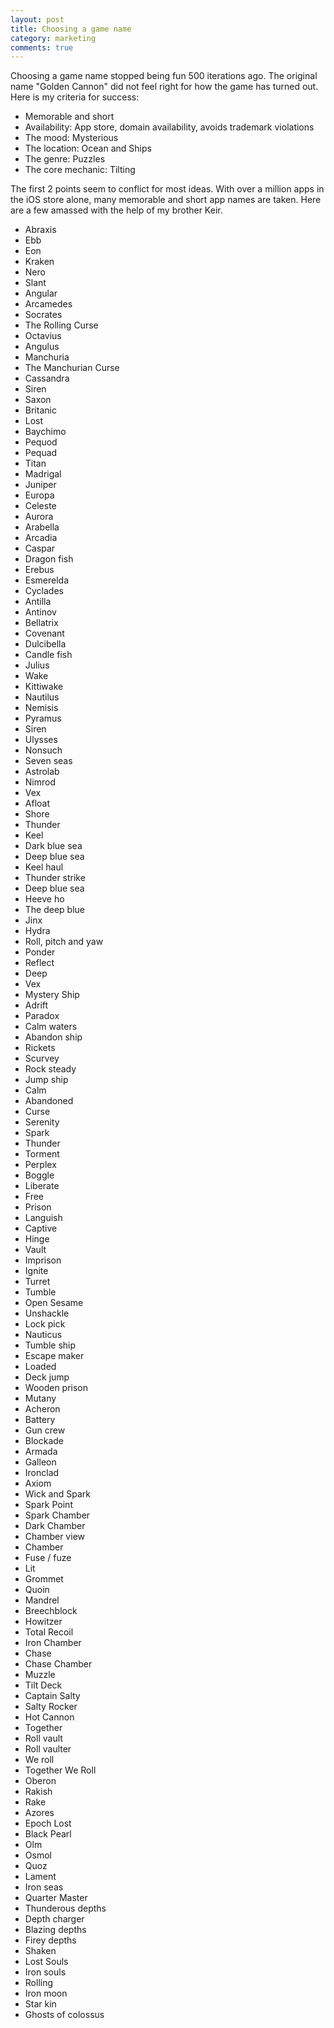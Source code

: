 ```yaml
---
layout: post
title: Choosing a game name
category: marketing
comments: true
---
```


Choosing a game name stopped being fun 500 iterations ago. The original name "Golden Cannon" did
not feel right for how the game has turned out. Here is my criteria for success:

- Memorable and short
- Availability: App store, domain availability, avoids trademark violations
- The mood: Mysterious 
- The location: Ocean and Ships
- The genre: Puzzles
- The core mechanic: Tilting 

The first 2 points seem to conflict for most ideas. With over a million apps in the iOS store alone, 
many memorable and short app names are taken. Here are a few amassed with the help of my brother Keir.

- Abraxis
- Ebb
- Eon
- Kraken
- Nero
- Slant
- Angular
- Arcamedes
- Socrates
- The Rolling Curse
- Octavius
- Angulus
- Manchuria
- The Manchurian Curse
- Cassandra
- Siren
- Saxon
- Britanic 
- Lost
- Baychimo
- Pequod 
- Pequad
- Titan
- Madrigal 
- Juniper
- Europa
- Celeste
- Aurora
- Arabella
- Arcadia
- Caspar
- Dragon fish
- Erebus
- Esmerelda
- Cyclades
- Antilla
- Antinov
- Bellatrix
- Covenant
- Dulcibella
- Candle fish
- Julius 
- Wake
- Kittiwake
- Nautilus
- Nemisis
- Pyramus
- Siren
- Ulysses 
- Nonsuch 
- Seven seas
- Astrolab 
- Nimrod
- Vex
- Afloat
- Shore
- Thunder
- Keel
- Dark blue sea
- Deep blue sea
- Keel haul
- Thunder strike
- Deep blue sea
- Heeve ho
- The deep blue
- Jinx
- Hydra
- Roll, pitch and yaw
- Ponder
- Reflect
- Deep
- Vex
- Mystery Ship
- Adrift
- Paradox
- Calm waters
- Abandon ship
- Rickets 
- Scurvey 
- Rock steady
- Jump ship
- Calm
- Abandoned 
- Curse
- Serenity
- Spark
- Thunder
- Torment
- Perplex
- Boggle
- Liberate
- Free
- Prison
- Languish 
- Captive
- Hinge
- Vault
- Imprison
- Ignite
- Turret 
- Tumble
- Open Sesame
- Unshackle
- Lock pick
- Nauticus
- Tumble ship
- Escape maker
- Loaded
- Deck jump
- Wooden prison
- Mutany
- Acheron
- Battery
- Gun crew
- Blockade
- Armada
- Galleon
- Ironclad
- Axiom
- Wick and Spark
- Spark Point
- Spark Chamber
- Dark Chamber
- Chamber view
- Chamber 
- Fuse / fuze
- Lit
- Grommet
- Quoin
- Mandrel
- Breechblock
- Howitzer
- Total Recoil
- Iron Chamber
- Chase
- Chase Chamber
- Muzzle 
- Tilt Deck
- Captain Salty
- Salty Rocker
- Hot Cannon
- Together
- Roll vault
- Roll vaulter
- We roll
- Together We Roll
- Oberon
- Rakish
- Rake 
- Azores
- Epoch Lost
- Black Pearl
- Olm
- Osmol 
- Quoz
- Lament
- Iron seas
- Quarter Master
- Thunderous depths
- Depth charger
- Blazing depths
- Firey depths
- Shaken
- Lost Souls
- Iron souls
- Rolling 
- Iron moon
- Star kin
- Ghosts of colossus
